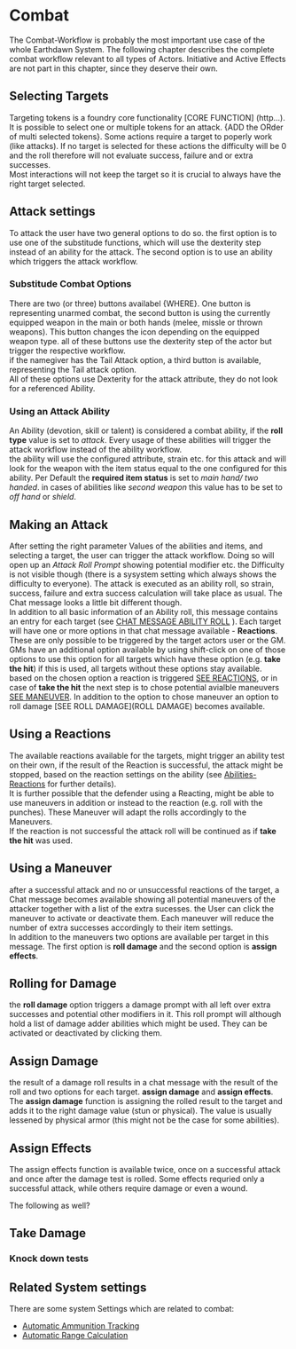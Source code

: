 # Combat

The Combat-Workflow is probably the most important use case of the whole Earthdawn System. The following chapter describes the complete combat workflow relevant to all types of Actors. Initiative and Active Effects are not part in this chapter, since they deserve their own.

## Selecting Targets

Targeting tokens is a foundry core functionality [CORE FUNCTION] (http...). It is possible to select one or multiple tokens for an attack. {ADD the ORder of multi selected tokens}. Some actions require a target to poperly work (like attacks). If no target is selected for these actions the difficulty will be 0 and the roll therefore will not evaluate success, failure and or extra successes. <br>
Most interactions will not keep the target so it is crucial to always have the right target selected. 

## Attack settings

To attack the user have two general options to do so. the first option is to use one of the substitude functions, which will use the dexterity step instead of an ability for the attack. The second option is to use an ability which triggers the attack workflow.

### Substitude Combat Options

There are two (or three) buttons availabel {WHERE}. One button is representing unarmed combat, the second button is using the currently equipped weapon in the main or both hands (melee, missle or thrown weapons). This button changes the icon depending on the equipped weapon type. all of these buttons use the dexterity step of the actor but trigger the respective workflow. <br>
if the namegiver has the Tail Attack option, a third button is available, representing the Tail attack option.<br>
All of these options use Dexterity for the attack attribute, they do not look for a referenced Ability.

### Using an Attack Ability

An Ability (devotion, skill or talent) is considered a combat ability, if the **roll type** value is set to *attack*. Every usage of these abilities will trigger the attack workflow instead of the ability workflow.<br> 
the ability will use the configured attribute, strain etc. for this attack and will look for the weapon with the item status equal to the one configured for this ability. Per Default the **required item status** is set to *main hand/ two handed*. in cases of abilities like *second weapon* this value has to be set to *off hand* or *shield*. <br>

## Making an Attack

After setting the right parameter Values of the abilities and items, and selecting a target, the user can trigger the attack workflow. Doing so will open up an *Attack Roll Prompt* showing potential modifier etc. the Difficulty is not visible though (there is a sysystem setting which always shows the difficulty to everyone). The attack is executed as an ability roll, so strain, success, failure and extra success calculation will take place as usual. The Chat message looks a little bit different though. <br> 
In addition to all basic information of an Ability roll, this message contains an entry for each target (see [CHAT MESSAGE ABILITY ROLL](http....) ). Each target will have one or more options in that chat message available - **Reactions**. These are only possible to be triggered by the target actors user or the GM. GMs have an additional option available by using shift-click on one of those options to use this option for all targets which have these option (e.g. **take the hit**) if this is used, all targets without these options stay available.<br>
based on the chosen option a reaction is triggered [SEE REACTIONS](REACTION), or in case of **take the hit** the next step is to chose potential avialble maneuvers [SEE MANEUVER](MANEUVER). In addition to the option to chose maneuver an option to roll damage [SEE ROLL DAMAGE](ROLL DAMAGE) becomes available.

## Using a Reactions

The available reactions available for the targets, might trigger an ability test on their own, if the result of the Reaction is successful, the attack might be stopped, based on the reaction settings on the ability (see [Abilities-Reactions](http....) for further details). <br>
It is further possible that the defender using a Reacting, might be able to use maneuvers in addition or instead to the reaction (e.g. roll with the punches). These Maneuver will adapt the rolls accordingly to the Maneuvers.<br>
If the reaction is not successful the attack roll will be continued as if **take the hit** was used. <br>

## Using a Maneuver

after a successful attack and no or unsuccessful reactions of the target, a Chat message becomes available showing all potential maneuvers of the attacker together with a list of the extra sucesses. the User can click the maneuver to activate or deactivate them. Each maneuver will reduce the number of extra successes accordingly to their item settings.<br>
In addition to the maneuvers two options are available per target in this message. The first option is **roll damage** and the second option is **assign effects**.

## Rolling for Damage

the **roll damage** option triggers a damage prompt with all left over extra successes and potential other modifiers in it. This roll prompt will although hold a list of damage adder abilities which might be used. They can be activated or deactivated by clicking them.<br>

## Assign Damage

the result of a damage roll results in a chat message with the result of the roll and two options for each target. **assign damage** and **assign effects**.<br>
The **assign damage** function is assigning the rolled result to the target and adds it to the right damage value (stun or physical). The value is usually lessened by physical armor (this might not be the case for some abilities).

## Assign Effects

The assign effects function is available twice, once on a successful attack and once after the damage test is rolled. Some effects requried only a successful attack, while others require damage or even a wound.

The following as well?
## Take Damage

### Knock down tests


## Related System settings

There are some system Settings which are related to combat:
* [Automatic Ammunition Tracking](???)
* [Automatic Range Calculation](???)


